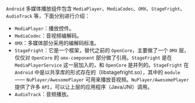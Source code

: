 `Android` 多媒体播放组件包含 `MediaPlayer`、`MediaCodec`、`OMX`、`StageFright`、`AudioTrack` 等，下面分别进行介绍：

+ `MediaPlayer`：播放控件。
+ `MediaCodec`：音视频编解码。
+ `OMX`：多媒体部分采用的编解码标准。
+ `StageFright`：它是一个框架，替代之前的 `OpenCore`，主要做了一个 `OMX` 层，仅仅对 `OpenCore` 的 `omx-component` 部分做了引用。`StageFright` 是在 `MediaPlayerService` 这一层加入的，和 `OpenCore` 是并列的。`StageFright` 在 `Android` 中是以共享库的形式存在的（libstagefright.so），其中的 `module` —— `NuPlayer/AwesomePlayer` 可用来播放音视频。`NuPlayer/AwesomePlayer` 提供了许多 `API`，可以让上层的应用程序（Java/JNI）调用。
+ `AudioTrack`：音频播放。



